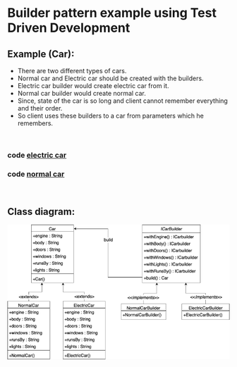 # Builder pattern example using Test Driven Development

## Example (Car):

* There are two different types of cars.
* Normal car and Electric car should be created with the builders.
* Electric car builder would create electric car from it.
* Normal car builder would create normal car.
* Since, state of the car is so long and client cannot remember everything and their order.
* So client uses these builders to a car from parameters which he remembers.

<br/>

### code [electric car](https://github.com/shaikrasheed99/builder-pattern/tree/master/src/main/java/com/tw)

### code [normal car](https://github.com/shaikrasheed99/builder-pattern/tree/master/src/main/java/com/tw)

<br/>

## Class diagram: 

![](class-diagrams/builder-pattern.png)